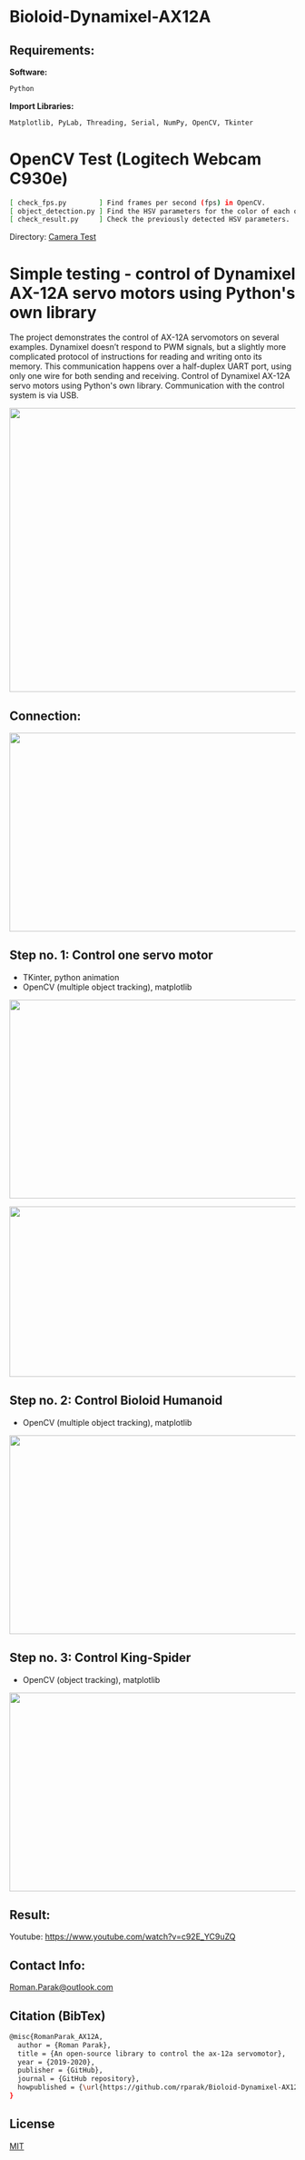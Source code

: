 # Bioloid-Dynamixel-AX12A

## Requirements:

**Software:**
```bash
Python 
```

**Import Libraries:**
```bash
Matplotlib, PyLab, Threading, Serial, NumPy, OpenCV, Tkinter 
```
# OpenCV Test (Logitech Webcam C930e) 

```bash
[ check_fps.py        ] Find frames per second (fps) in OpenCV.
[ object_detection.py ] Find the HSV parameters for the color of each object.
[ check_result.py     ] Check the previously detected HSV parameters.
```

Directory:
[Camera Test](https://github.com/rparak/Bioloid-Dynamixel-AX12A/tree/master/Camera_test)

# Simple testing - control of Dynamixel AX-12A servo motors using Python's own library

The project demonstrates the control of AX-12A servomotors on several examples. Dynamixel doesn’t respond to PWM signals, but a slightly more complicated protocol of instructions for reading and writing onto its memory. This communication happens over a half-duplex UART 
port, using only one wire for both sending and receiving. Control of Dynamixel AX-12A servo 
motors using Python's own library. Communication with the control system is via USB.

<p align="center">
<img src="https://github.com/rparak/Bioloid-Dynamixel-AX12A/blob/master/images/bioloid_all_1_fig.PNG" width="700" height="500">
</p>

## Connection:

<p align="center">
<img src="https://github.com/rparak/Bioloid-Dynamixel-AX12A/blob/master/images/connection_fig.png" width="700" height="350">
</p>

## Step no. 1: Control one servo motor
* TKinter, python animation
* OpenCV (multiple object tracking), matplotlib

<p align="center">
<img src="https://github.com/rparak/Bioloid-Dynamixel-AX12A/blob/master/images/step_11_fig.png" width="700" height="350">
</p>

<p align="center">
<img src="https://github.com/rparak/Bioloid-Dynamixel-AX12A/blob/master/images/step_12_fig.png" width="700" height="300">
</p>

## Step no. 2: Control Bioloid Humanoid
* OpenCV (multiple object tracking), matplotlib

<p align="center">
<img src="https://github.com/rparak/Bioloid-Dynamixel-AX12A/blob/master/images/step_2_fig.png" width="700" height="350">
</p>

## Step no. 3: Control King-Spider
* OpenCV (object tracking), matplotlib

<p align="right">
<img src="https://github.com/rparak/Bioloid-Dynamixel-AX12A/blob/master/images/step_3_fig.png" width="700" height="350">
</p>

## Result:

Youtube: https://www.youtube.com/watch?v=c92E_YC9uZQ

## Contact Info:
Roman.Parak@outlook.com

## Citation (BibTex)

```bash
@misc{RomanParak_AX12A,
  author = {Roman Parak},
  title = {An open-source library to control the ax-12a servomotor},
  year = {2019-2020},
  publisher = {GitHub},
  journal = {GitHub repository},
  howpublished = {\url{https://github.com/rparak/Bioloid-Dynamixel-AX12A}}
}
```

## License
[MIT](https://choosealicense.com/licenses/mit/)
